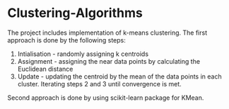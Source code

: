 # Clustering-Algorithms

The project includes implementation of k-means clustering.
The first approach is done by the following steps:
1. Intialisation - randomly assigning k centroids
2. Assignment - assigning the near data points by calculating the Euclidean distance
3. Update - updating the centroid by the mean of the data points in each cluster.
Iterating steps 2 and 3 until convergence is met.

Second approach is done by using scikit-learn package for KMean.

